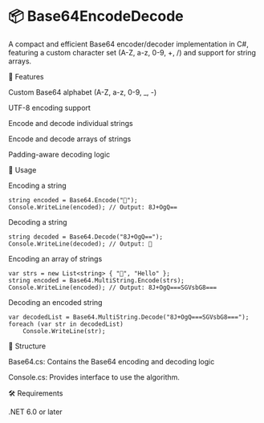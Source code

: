 # 📦 Base64EncodeDecode


A compact and efficient Base64 encoder/decoder implementation in C#, featuring a custom character set (A-Z, a-z, 0-9, +, /) and support for string arrays.

🚀 Features

Custom Base64 alphabet (A-Z, a-z, 0-9, _, -)

UTF-8 encoding support

Encode and decode individual strings

Encode and decode arrays of strings

Padding-aware decoding logic

🧪 Usage

Encoding a string
```
string encoded = Base64.Encode("🎁");
Console.WriteLine(encoded); // Output: 8J+OgQ==
```

Decoding a string
```
string decoded = Base64.Decode("8J+OgQ==");
Console.WriteLine(decoded); // Output: 🎁
```

Encoding an array of strings
```
var strs = new List<string> { "🎁", "Hello" };
string encoded = Base64.MultiString.Encode(strs);
Console.WriteLine(encoded); // Output: 8J+OgQ===SGVsbG8===
```

Decoding an encoded string
```
var decodedList = Base64.MultiString.Decode("8J+OgQ===SGVsbG8===");
foreach (var str in decodedList)
    Console.WriteLine(str);
```

📂 Structure

Base64.cs: Contains the Base64 encoding and decoding logic

Console.cs: Provides interface to use the algorithm.

🛠 Requirements

.NET 6.0 or later
